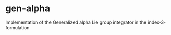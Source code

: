 # gen-alpha
Implementation of the Generalized alpha Lie group integrator in the index-3-formulation
